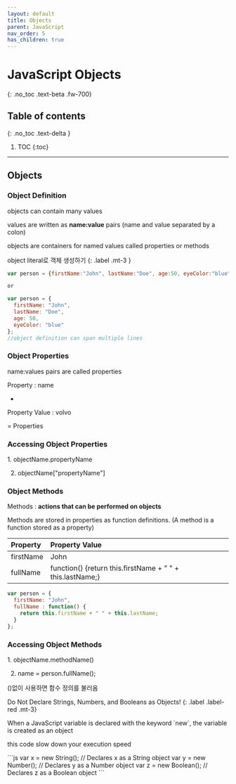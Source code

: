 ```yaml
---
layout: default
title: Objects
parent: JavaScript
nav_order: 5
has_children: true
---
```


# JavaScript Objects
{: .no_toc .text-beta .fw-700}

## Table of contents
{: .no_toc .text-delta }

1. TOC
{:toc}

---

## Objects

### Object Definition

objects can contain many values

values are written as **name:value** pairs (name and value separated by a colon)

objects are containers for named values called properties or methods

object literal로 객체 생성하기
{: .label .mt-3 }
```js
var person = {firstName:"John", lastName:"Doe", age:50, eyeColor:"blue"};

or

var person = {
  firstName: "John",
  lastName: "Doe",
  age: 50,
  eyeColor: "blue"
};
//object definition can span multiple lines
```

### Object Properties

name:values pairs are called properties

Property : name

+

Property Value : volvo

= Properties

### Accessing Object Properties

<div class="code-exmaple" markdown="1">
1. objectName.propertyName

2. objectName["propertyName"]
</div>

### Object Methods

Methods : **actions that can be performed on objects**

Methods are stored in properties as function definitions. (A method is a function stored as a property)

| Property      | Property Value                                                |
|:--------------|:--------------------------------------------------------------|
| firstName     | John                                                          |
| fullName      | function() {return this.firstName + " " + this.lastName;}     |

```js
var person = {
  firstName: "John",
  fullName : function() {
    return this.firstName + " " + this.lastName;
  }
};
```

### Accessing Object Methods

<div class="code-exmaple" markdown="1">
1. objectName.methodName()

2. name = person.fullName();

()없이 사용하면 함수 정의를 불러옴
</div>


Do Not Declare Strings, Numbers, and Booleans as Objects!
{: .label .label-red .mt-3}
<div class="code-exmaple" markdown="1">
When a JavaScript variable is declared with the keyword `new`, the variable is created as an object

this code slow down your execution speed
</div>
```js
var x = new String();        // Declares x as a String object
var y = new Number();        // Declares y as a Number object
var z = new Boolean();       // Declares z as a Boolean object
```
 